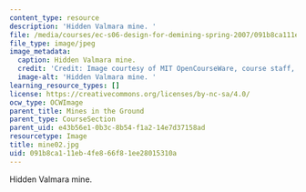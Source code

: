 ```yaml
---
content_type: resource
description: 'Hidden Valmara mine. '
file: /media/courses/ec-s06-design-for-demining-spring-2007/091b8ca111eb4fe866f81ee28015310a_mine02.jpg
file_type: image/jpeg
image_metadata:
  caption: Hidden Valmara mine.
  credit: 'Credit: Image courtesy of MIT OpenCourseWare, course staff, and students.'
  image-alt: 'Hidden Valmara mine. '
learning_resource_types: []
license: https://creativecommons.org/licenses/by-nc-sa/4.0/
ocw_type: OCWImage
parent_title: Mines in the Ground
parent_type: CourseSection
parent_uid: e43b56e1-0b3c-8b54-f1a2-14e7d37158ad
resourcetype: Image
title: mine02.jpg
uid: 091b8ca1-11eb-4fe8-66f8-1ee28015310a
---
```

Hidden Valmara mine. 